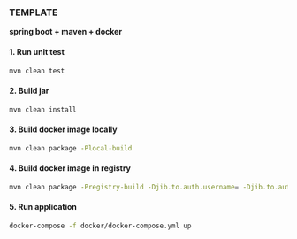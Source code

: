 ### **TEMPLATE**
**spring boot + maven + docker**

#### 1. Run unit test
```bash
mvn clean test
```

#### 2. Build jar
```bash
mvn clean install
```

#### 3. Build docker image locally
```bash
mvn clean package -Plocal-build
```

#### 4. Build docker image in registry
```bash
mvn clean package -Pregistry-build -Djib.to.auth.username= -Djib.to.auth.password=
```

#### 5. Run application
```bash
docker-compose -f docker/docker-compose.yml up
```